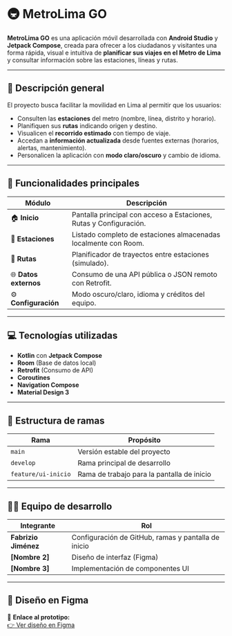 # 🚇 MetroLima GO

**MetroLima GO** es una aplicación móvil desarrollada con **Android Studio** y **Jetpack Compose**, creada para ofrecer a los ciudadanos y visitantes una forma rápida, visual e intuitiva de **planificar sus viajes en el Metro de Lima** y consultar información sobre las estaciones, líneas y rutas.

---

## 🎯 Descripción general

El proyecto busca facilitar la movilidad en Lima al permitir que los usuarios:
- Consulten las **estaciones** del metro (nombre, línea, distrito y horario).
- Planifiquen sus **rutas** indicando origen y destino.
- Visualicen el **recorrido estimado** con tiempo de viaje.
- Accedan a **información actualizada** desde fuentes externas (horarios, alertas, mantenimiento).
- Personalicen la aplicación con **modo claro/oscuro** y cambio de idioma.

---

## 🧩 Funcionalidades principales

| Módulo | Descripción |
|--------|--------------|
| 🏠 **Inicio** | Pantalla principal con acceso a Estaciones, Rutas y Configuración. |
| 🚉 **Estaciones** | Listado completo de estaciones almacenadas localmente con Room. |
| 📍 **Rutas** | Planificador de trayectos entre estaciones (simulado). |
| 🌐 **Datos externos** | Consumo de una API pública o JSON remoto con Retrofit. |
| ⚙️ **Configuración** | Modo oscuro/claro, idioma y créditos del equipo. |

---

## 💻 Tecnologías utilizadas
- **Kotlin** con **Jetpack Compose**
- **Room** (Base de datos local)
- **Retrofit** (Consumo de API)
- **Coroutines**
- **Navigation Compose**
- **Material Design 3**

---

## 🧠 Estructura de ramas
| Rama | Propósito |
|------|------------|
| `main` | Versión estable del proyecto |
| `develop` | Rama principal de desarrollo |
| `feature/ui-inicio` | Rama de trabajo para la pantalla de inicio |

---

## 🧑‍💻 Equipo de desarrollo
| Integrante | Rol |
|-------------|------|
| **Fabrizio Jiménez** | Configuración de GitHub, ramas y pantalla de inicio |
| **[Nombre 2]** | Diseño de interfaz (Figma) |
| **[Nombre 3]** | Implementación de componentes UI |

---

## 🎨 Diseño en Figma
🔗 **Enlace al prototipo:**  
[👉 Ver diseño en Figma](https://www.figma.com/make/BeQi70cZOOdd5epKvVHq8l/MetroLima-GO-App-Structure?node-id=0-1&t=jMqdgqVBHpHJubps-1)
